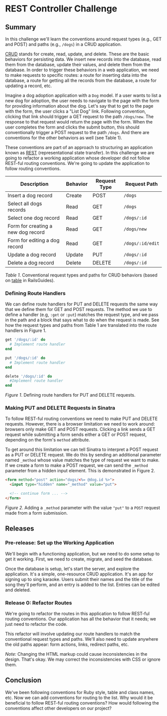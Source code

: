 # REST Controller Challenge

## Summary
In this challenge we'll learn the conventions around request types (e.g., GET and POST) and paths (e.g., `/dogs`) in a CRUD application.

[CRUD][wikipedia crud] stands for create, read, update, and delete.  These are the basic behaviors for persisting data.  We insert new records into the database, read them from the database, update their values, and delete them from the database.  In order to trigger these behaviors in a web application, we need to make requests to specific routes: a route for inserting data into the database, a route for getting all the records from the database, a route for updating a record, etc.

Imagine a dog adoption application with a `Dog` model. If a user wants to list a new dog for adoption, the user needs to navigate to the page with the form for providing information about the dog. Let's say that to get to the page with the form, the user clicks a "List Dog" link. Following convention, clicking that link should trigger a GET request to the path `/dogs/new`.  The response to that request would return the page with the form.  When the user completes the form and clicks the submit button, this should conventionally trigger a POST request to the path `/dogs`.  And there are conventions for the other behaviors as well (see Table 1).

These conventions are part of an approach to structuring an application known as [REST][wikipedia rest] (representational state transfer).  In this challenge we are going to refactor a working application whose developer did not follow REST-ful routing conventions.  We're going to update the application to follow routing conventions.

| Description                        | Behavior | Request Type | Request Path     |
|------------------------------------|----------|--------------|------------------|
| Insert a dog record                | Create   | POST         | `/dogs`          |
| Select all dogs records            | Read     | GET          | `/dogs`          |
| Select one dog record              | Read     | GET          | `/dogs/:id`      |
| Form for creating a new dog record | Read     | GET          | `/dogs/new`      |
| Form for editing a dog record      | Read     | GET          | `/dogs/:id/edit` |
| Update a dog record                | Update   | PUT          | `/dogs/:id`      |
| Delete a dog record                | Delete   | DELETE       | `/dogs/:id`      |
*Table 1*.  Conventional request types and paths for CRUD behaviors (based on [table][railsguides routes table] in RailsGuides).


### Defining Route Handlers
We can define route handlers for PUT and DELETE requests the same way that we define them for GET and POST requests.  The method we use to define a handler (e.g, `:get` or `:put`) matches the request type, and we pass in the path and a block that says what to do when the request is made.  See how the request types and paths from Table 1 are translated into the route handlers in Figure 1.

```ruby
get '/dogs/:id' do
  # Implement route handler
end

put '/dogs/:id' do
  # Implement route handler
end

delete '/dogs/:id' do
  #Implement route handler
end
```
*Figure 1*. Defining route handlers for PUT and DELETE requests.


### Making PUT and DELETE Requests in Sinatra
To follow REST-ful routing conventions we need to make PUT and DELETE requests.  However, there is a browser limitation we need to work around:  browsers only make GET and POST requests.  Clicking a link sends a GET request while submitting a form sends either a GET or POST request, depending on the form's `method` attribute.

To get around this limitation we can tell Sinatra to interpret a POST request as a PUT or DELETE request.  We do this by sending an additional parameter named `_method` whose value matches the type of request we want to make.  If we create a form to make a POST request, we can send the `_method` parameter from a hidden input element. This is demonstrated in Figure 2.

```HTML
<form method="post" action="dogs/<%= @dog.id %>">
  <input type="hidden" name="_method" value="put">

  <!-- continue form ... -->
</form>
```
*Figure 2*. Adding a `_method` parameter with the value `"put"` to a `POST` request made from a form submission.


## Releases
### Pre-release:  Set up the Working Application
We'll begin with a functioning application, but we need to do some setup to get it working.  First, we need to create, migrate, and seed the database.

Once the database is setup, let's start the server, and explore the application.  It's a simple, one-resource CRUD application.  It's an app for signing up to sing karaoke.  Users submit their names and the title of the song they'll perform, and an entry is added to the list.  Entries can be edited and deleted.


### Release 0:  Refactor Routes
We're going to refactor the routes in this application to follow REST-ful routing conventions.  Our application has all the behavior that it needs; we just need to refactor the code.

This refactor will involve updating our route handlers to match the conventional request types and paths.  We'll also need to update anywhere the old paths appear:  form actions, links, redirect paths, etc.

*Note:*  Changing the HTML markup could cause inconsistencies in the design.  That's okay.  We may correct the inconsistencies with CSS or ignore them.


## Conclusion
We've been following conventions for Ruby style, table and class names, etc.  Now we can add conventions for routing to the list.  Why would it be beneficial to follow REST-ful routing conventions?  How would following the conventions affect other developers on our project?


[railsguides routes table]: http://guides.rubyonrails.org/routing.html#crud-verbs-and-actions
[wikipedia crud]: https://en.wikipedia.org/wiki/Create,_read,_update_and_delete
[wikipedia rest]: https://en.wikipedia.org/wiki/Representational_state_transfer
